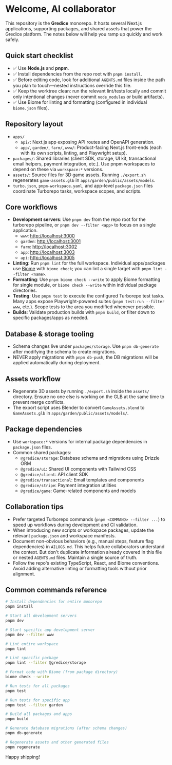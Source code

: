 # Welcome, AI collaborator

This repository is the **Gredice** monorepo. It hosts several Next.js applications, supporting packages, and shared assets that power the Gredice platform. The notes below will help you ramp up quickly and work safely.

## Quick start checklist

- ✅ Use **Node.js** and **pnpm**.
- ✅ Install dependencies from the repo root with `pnpm install`.
- ✅ Before editing code, look for additional `AGENTS.md` files inside the path you plan to touch—nested instructions override this file.
- ✅ Keep the worktree clean: run the relevant lint/tests locally and commit only intentional changes (never commit `node_modules` or build artifacts).
- ✅ Use Biome for linting and formatting (configured in individual `biome.json` files).

## Repository layout

- `apps/`
  - `api/`: Next.js app exposing API routes and OpenAPI generation.
  - `app/`, `garden/`, `farm/`, `www/`: Product-facing Next.js front-ends (each with its own scripts, linting, and Playwright setup).
- `packages/`: Shared libraries (client SDK, storage, UI kit, transactional email helpers, payment integration, etc.). Use pnpm workspaces to depend on these via `workspace:*` versions.
- `assets/`: Source files for 3D game assets. Running `./export.sh` regenerates `game-assets.glb` in `apps/garden/public/assets/models`.
- `turbo.json`, `pnpm-workspace.yaml`, and app-level `package.json` files coordinate Turborepo tasks, workspace scopes, and scripts.

## Core workflows

- **Development servers**: Use `pnpm dev` from the repo root for the turborepo pipeline, or `pnpm dev --filter <app>` to focus on a single application.
  - `www`: <http://localhost:3000>
  - `garden`: <http://localhost:3001>  
  - `farm`: <http://localhost:3002>
  - `app`: <http://localhost:3003>
  - `api`: <http://localhost:3005>
- **Linting**: Run `pnpm lint` for the full workspace. Individual apps/packages use [Biome](https://biomejs.dev) with `biome check`; you can lint a single target with `pnpm lint --filter <name>`.
- **Formatting**: Use `pnpm biome check --write` to apply Biome formatting for single module, or `biome check --write` within individual package directories.
- **Testing**: Use `pnpm test` to execute the configured Turborepo test tasks. Many apps expose Playwright-powered suites (`pnpm test:run --filter www`, etc.). Scope tests to the area you modified whenever possible.
- **Builds**: Validate production builds with `pnpm build`, or filter down to specific packages/apps as needed.

## Database & storage tooling

- Schema changes live under `packages/storage`. Use `pnpm db-generate` after modifying the schema to create migrations.
- NEVER apply migrations with `pnpm db-push`, the DB migrations will be applied automatically during deployment.

## Assets workflow

- Regenerate 3D assets by running `./export.sh` inside the `assets/` directory. Ensure no one else is working on the GLB at the same time to prevent merge conflicts.
- The export script uses Blender to convert `GameAssets.blend` to `GameAssets.glb` in `apps/garden/public/assets/models/`.

## Package dependencies

- Use `workspace:*` versions for internal package dependencies in `package.json` files.
- Common shared packages:
  - `@gredice/storage`: Database schema and migrations using Drizzle ORM
  - `@gredice/ui`: Shared UI components with Tailwind CSS
  - `@gredice/client`: API client SDK
  - `@gredice/transactional`: Email templates and components
  - `@gredice/stripe`: Payment integration utilities
  - `@gredice/game`: Game-related components and models

## Collaboration tips

- Prefer targeted Turborepo commands (`pnpm <COMMAND> --filter ...`) to speed up workflows during development and CI validation.
- When introducing new scripts or workspace packages, update the relevant `package.json` and workspace manifests.
- Document non-obvious behaviors (e.g., manual steps, feature flag dependencies) in `AILOGS.md`. This helps future collaborators understand the context. But don't duplicate information already covered in this file or nested `AGENTS.md` files. Maintain a single source of truth.
- Follow the repo's existing TypeScript, React, and Biome conventions. Avoid adding alternative linting or formatting tools without prior alignment.

## Common commands reference

```bash
# Install dependencies for entire monorepo
pnpm install

# Start all development servers
pnpm dev

# Start specific app development server
pnpm dev --filter www

# Lint entire workspace
pnpm lint

# Lint specific package
pnpm lint --filter @gredice/storage

# Format code with Biome (from package directory)
biome check --write

# Run tests for all packages
pnpm test

# Run tests for specific app
pnpm test --filter garden

# Build all packages and apps
pnpm build

# Generate database migrations (after schema changes)
pnpm db-generate

# Regenerate assets and other generated files
pnpm regenerate
```

Happy shipping!
